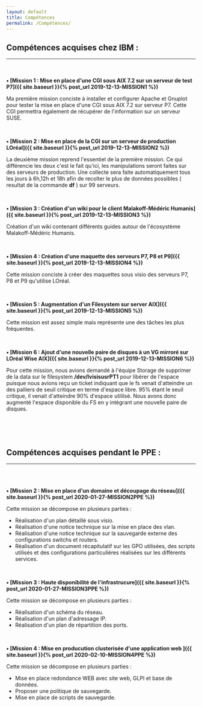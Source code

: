 ```yaml
---
layout: default
title: Compétences
permalink: /Compétences/
---
```


<h2>Compétences acquises chez IBM :</h2>
<hr />

<br/>
<br/>
<span><strong>▪ [Mission 1 : Mise en place d'une CGI sous AIX 7.2 sur un serveur de test P7]({{ site.baseurl }}{% post_url 2019-12-13-MISSION1 %})</strong></span>

Ma première mission conciste à installer et configurer Apache et Gnuplot pour tester la mise en place d'une CGI sous AIX 7.2 sur serveur P7. Cette CGI permettra également de récupérer de l'information sur un serveur SUSE.

&nbsp;


<span><strong>▪ [Mission 2 : Mise en place de la CGI sur un serveur de production LOréal]({{ site.baseurl }}{% post_url 2019-12-13-MISSION2 %})</strong></span>

La deuxième mission reprend l'essentiel de la première mission. Ce qui différencie les deux c'est le fait qu'ici, les manipulations seront faites sur des serveurs de production. Une collecte sera faite automatiquement tous les jours à 6h,12h et 18h afin de recolter le plus de données possibles ( resultat de la commande __df__ ) sur 99 serveurs. 

&nbsp;


<span><strong>▪ [Mission 3 : Création d'un wiki pour le client Malakoff-Médéric Humanis]({{ site.baseurl }}{% post_url 2019-12-13-MISSION3 %})</strong></span>

Création d'un wiki contenant différents guides autour de l'écosystème Malakoff-Médéric Humanis.


&nbsp;


<span><strong>▪ [Mission 4 : Création d'une maquette des serveurs P7, P8 et P9]({{ site.baseurl }}{% post_url 2019-12-13-MISSION4 %})</strong></span>

Cette mission conciste à créer des maquettes sous visio des serveurs P7, P8 et P9 qu'utilise LOréal.


&nbsp;


<span><strong>▪ [Mission 5 : Augmentation d'un Filesystem sur server AIX]({{ site.baseurl }}{% post_url 2019-12-13-MISSION5 %})</strong></span>



Cette mission est assez simple mais représente une des tâches les plus fréquentes. 


&nbsp;


<span><strong>▪ [Mission 6 : Ajout d'une nouvelle paire de disques à un VG mirroré sur LOréal Wise AIX]({{ site.baseurl }}{% post_url 2019-12-13-MISSION6 %})</strong></span>

Pour cette mission, nous avions demandé à l'équipe Storage de supprimer de la data sur le filesystem __/dev/lvisisusrPT1__ pour libérer de l'espace puisque nous avions reçu un ticket indiquant que le fs venait d'atteindre un des palliers de seuil critique en terme d'espace libre. 95% étant le seuil critique, il venait d'atteindre 90% d'espace utililsé. Nous avons donc augmenté l'espace disponible du FS en y intégrant une nouvelle paire de disques.

<br/>
<br/>
<br/>
<h2>Compétences acquises pendant le PPE :</h2>
<hr />

<br />
<br />

<span><strong>▪ [Mission 2 : Mise en place d'un domaine et découpage du réseau]({{ site.baseurl }}{% post_url 2020-01-27-MISSION2PPE %})</strong></span>

Cette mission se décompose en plusieurs parties : 

- Réalisation d'un plan détaillé sous visio.
- Réalisation d'une notice technique sur la mise en place des vlan.
- Réalisation d'une notice technique sur la sauvegarde externe des configurations switchs et routers.
- Réalisation d'un document récapitulatif sur les GPO utilisées, des scripts utilisés et des configurations particulières réalisées sur les différents services.


&nbsp;


<span><strong>▪ [Mission 3 : Haute disponibilité de l'infrastrucure]({{ site.baseurl }}{% post_url 2020-01-27-MISSION3PPE %})</strong></span>

Cette mission se décompose en plusieurs parties : 

- Réalisation d'un schéma du réseau.
- Réalisation d'un plan d'adressage IP.
- Réalisation d'un plan de répartition des ports.



&nbsp;


<span><strong>▪ [Mission 4 : Mise en producution clusterisée d'une application web ]({{ site.baseurl }}{% post_url 2020-02-10-MISSION4PPE %})</strong></span>


Cette mission se décompose en plusieurs parties : 

- Mise en place redondance WEB avec site web, GLPI et base de données.
- Proposer une politique de sauvegarde.
- Mise en place de scripts de sauvegarde.
